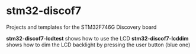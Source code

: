 # stm32-discof7
Projects and templates for the STM32F746G Discovery board

**stm32-discof7-lcdtest** shows how to use the LCD
**stm32-discof7-lcddim** shows how to dim the LCD backlight by pressing the user button (blue one)
